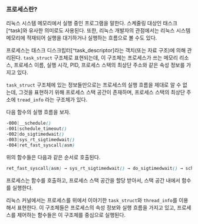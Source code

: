 ### 프로세스란?
리눅스 시스템 메모리에서 실행 중인 프로그램을 말한다. 스케줄링 대상인 태스크[^task]와 유사한 의미로도 사용된다. 또한, 리눅스 개발자의 관점에서는 리눅스 시스템 메모리에 적재되어 실행을 대기하거나 실행하는 흐름으로 볼 수도 있다. 

프로세스는 태스크 디스크립터[^task_descriptor]라는 객치(또는 자료 구조)에 의해 관리된다. `task_struct` 구조체로 표현되는데, 이 구조체는 프로세스가 쓰는 메모리 리소스, 프로세스 이름, 실행 시각, PID, 프로세스 스택의 최상단 주소와 같은 속성 정보를 가지고 있다.

`task_struct` 구조체에 있는 정보들만으로는 프로세스의 실행 흐름을 제대로 알 수 없는데, 그것을 표현하기 위해 프로세스 스택 공간이 존재하며, 프로세스 스택의 최상단 주소에 `tread_info` 라는 구조체가 있다.

다음 함수의 실행 흐름을 보자.
```scss
-000|__schedule()
-001|schedule_timeout()
-002|do_sigtimedwait()
-003|sys_rt_sigtimedwait()
-004|ret_fast_syscall(asm)
```
위의 함수들은 다음과 같은 순서로 호출된다.
```scss
ret_fast_syscall(asm) → sys_rt_sigtimedwait() → do_sigtimedwait() → schedule_timeout() → __schedule()
```
프로세스는 함수를 호출하고, 프로세스 스택 공간을 할당 받아서, 스택 공간 내에서 함수를 실행한다.

리눅스 커널에서는 프로세스를 위에서 이야기한 `task_struct`와 `thread_info`를 이용해서 표현한다. 이 구조체들은 프로세스의 속성 정보와 실행 흐름을 가지고 있고, 프로세스를 제어하는 함수들은 이 구조체를 중심으로 실행된다.


